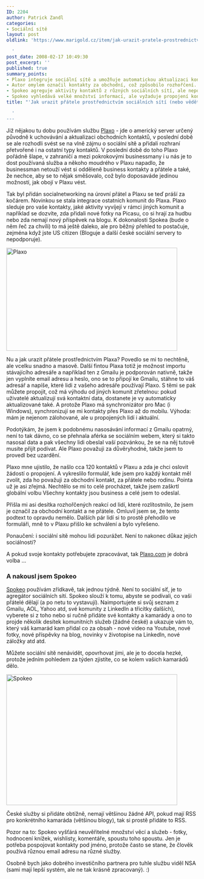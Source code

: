 ```yaml
---
ID: 2204
author: Patrick Zandl
categories:
- Sociální sítě
layout: post
oldlink: 'https://www.marigold.cz/item/jak-urazit-pratele-prostrednictvim-socialnich-siti-nebo-vedet-co-delaji

  '
post_date: 2008-02-17 10:49:30
post_excerpt: ''
published: true
summary_points:
- Plaxo integruje sociální sítě a umožňuje automatickou aktualizaci kontaktů.
- Autor omylem označil kontakty za obchodní, což způsobilo rozhořčení.
- Spokeo agreguje aktivity kontaktů z různých sociálních sítí, ale nepodporuje české.
- Spokeo vyhledává velké množství informací, ale vyžaduje propojení kontaktů.
title: "'Jak urazit přátele prostřednictvím sociálních sítí (nebo vědět, co dělají)"

  '
---
```


Již nějakou tu dobu používám službu <a href="http://www.plaxo.com">Plaxo</a> - jde o americký server určený původně k uchovávání a aktualizaci obchodních kontaktů, v poslední době se ale rozhodli svést se na vlně zájmu o sociální sítě a přidali rozhraní přetvořené i na ostatní typy kontaktů. V poslední době do toho Plaxo pořádně šlape, v zahraničí a mezi pokrokovými businessmany i u nás je to dost používaná služba a někoho moudrého v Plaxu napadlo, že businessman netouží vést si odděleně business kontakty a přátele a také, že nechce, aby se to nějak směšovalo, což bylo doposaváde jedinou možností, jak obojí v Plaxu vést. 

Tak byl přidán socialnetworking na úrovní přátel a Plaxu se teď práší za kočárem. Novinkou se stala integrace ostatních komunit do Plaxa. Plaxo sleduje pro vaše kontakty, jaké aktivity vyvíjejí v rámci jiných komunit a například se dozvíte, zda přidali nové fotky na Picasu, co si hrají za hudbu nebo zda nemají nový příspěvek na blogu. K dokonalosti Spokea (bude o něm řeč za chvíli) to má ještě daleko, ale pro běžný přehled to postačuje, zejména když jste US citizen (Bloguje a další české sociální servery to nepodporuje).

<a href="http://www.marigold.cz/wp-content/plaxo.png"><img src="http://www.marigold.cz/wp-content/_plaxo.png" width="450" height="271" alt="Plaxo " title="Plaxo "  /></a>

Nu a jak urazit přátele prostřednictvím Plaxa? Povedlo se mi to nechtěně, ale vcelku snadno a masově. Další fintou Plaxa totiž je možnost importu stávajícího adresáře a například ten z Gmailu je podporován nativně, takže jen vyplníte email adresu a heslo, ono se to připojí ke Gmailu, stáhne to váš adresář a napíše, které lidi z vašeho adresáře používají Plaxo. S těmi se pak můžete propojit, což má výhodu od jiných komunit zřetelnou: pokud uživatelé aktualizují svá kontaktní data, dostanete je vy automaticky aktualizované také. A protože Plaxo má synchronizátor pro Mac (i Windows), synchronizují se mi kontakty přes Plaxo až do mobilu. Výhoda: mám je nejenom zálohované, ale u propojených lidí i aktuální. 

Podotýkám, že jsem k podobnému nasosávání informací z Gmailu opatrný, není to tak dávno, co se přehnala aférka se sociálním webem, který si takto nasosal data a pak všechny lidi obeslal vaší pozvánkou, že se na něj tutově musíte přijít podívat. Ale Plaxo považuji za důvěryhodné, takže jsem to provedl bez uzardění. 

Plaxo mne ujistilo, že našlo cca 120 kontaktů v Plaxu a zda je chci oslovit žádostí o propojení. A vykreslilo formulář, kde jsem pro každý kontakt měl zvolit, zda ho považuji za obchodní kontakt, za přátele nebo rodinu. Pointa už je asi zřejmá. Nechtělo se mi to celé procházet, takže jsem zaškrtl globální volbu Všechny kontakty jsou business a celé jsem to odeslal. 

Přišla mi asi desítka rozhořčených reakcí od lidí, které rozlítostnilo, že jsem je označil za obchodní kontakt a ne přátele. Omluvil jsem se, že tento podtext to opravdu nemělo. Dalších pár lidí si to prostě přehodilo ve formuláři, mně to v Plaxu přišlo ke schválení a bylo vyřešeno. 

Ponaučení: i sociální sítě mohou lidi pozurážet. Není to nakonec důkaz jejich sociálnosti?

A pokud svoje kontakty potřebujete zpracovávat, tak <a href="http://www.plaxo.com">Plaxo.com</a> je dobrá volba ... 

<h3>A nakousl jsem Spokeo</h3>

<a href="http://www.spokeo.com">Spokeo</a> používám zřídkavě, tak jednou týdně. Není to sociální síť, je to agregátor sociálních sítí. Spokeo slouží k tomu, abyste se podívali, co vaši přátelé dělají (a po netu to vystavují). Naimportujete si svůj seznam z Gmailu, AOL, Yahoo atd, své komunity z LinkedIn a třicítky dalších), vyberete si z toho nebo si ručně přidáte své kontakty a kamarády a ono to projde několik desítek komunitních služeb (žádné české) a ukazuje vám to, který váš kamarád kam přidal co za obsah - nové video na Youtube, nové fotky, nové příspěvky na blog, novinky v životopise na LinkedIn, nové záložky atd atd. 

Můžete sociální sítě nenávidět, opovrhovat jimi, ale je to docela hezké, protože jedním pohledem za týden zjistíte, co se kolem vašich kamarádů dělo. 

<a href="http://www.marigold.cz/wp-content/spokeo.png"><img src="http://www.marigold.cz/wp-content/_spokeo.png" width="450" height="344" alt="Spokeo" title="Spokeo"  /></a>

České služby si přidáte obtížně, nemají většinou žádné API, pokud mají RSS pro konkrétního kamaráda (většinou blogy), tak si prostě přidáte to RSS. 

Pozor na to: Spokeo vyšťárá neuvěřitelné množství věcí a služeb - fotky, hodnocení knížek, wishlisty, komentáře, spoustu toho spoustu. Jen je potřeba pospojovat kontakty pod jméno, protože často se stane, že člověk používá různou email adresu na různé služby. 

Osobně bych jako dobrého investičního partnera pro tuhle službu viděl NSA (sami mají lepší systém, ale ne tak krásně zpracovaný). :)